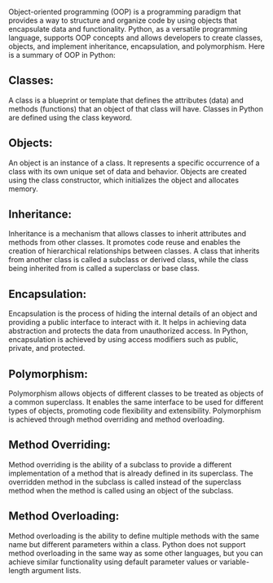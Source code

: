 Object-oriented programming (OOP) is a programming paradigm that provides a way to structure and organize code by using objects that encapsulate data and functionality. Python, as a versatile programming language, supports OOP concepts and allows developers to create classes, objects, and implement inheritance, encapsulation, and polymorphism. Here is a summary of OOP in Python:

## Classes: 
A class is a blueprint or template that defines the attributes (data) and methods (functions) that an object of that class will have. Classes in Python are defined using the class keyword.

## Objects: 
An object is an instance of a class. It represents a specific occurrence of a class with its own unique set of data and behavior. Objects are created using the class constructor, which initializes the object and allocates memory.

## Inheritance: 
Inheritance is a mechanism that allows classes to inherit attributes and methods from other classes. It promotes code reuse and enables the creation of hierarchical relationships between classes. A class that inherits from another class is called a subclass or derived class, while the class being inherited from is called a superclass or base class.

## Encapsulation: 
Encapsulation is the process of hiding the internal details of an object and providing a public interface to interact with it. It helps in achieving data abstraction and protects the data from unauthorized access. In Python, encapsulation is achieved by using access modifiers such as public, private, and protected.

## Polymorphism: 

Polymorphism allows objects of different classes to be treated as objects of a common superclass. It enables the same interface to be used for different types of objects, promoting code flexibility and extensibility. Polymorphism is achieved through method overriding and method overloading.

## Method Overriding: 
Method overriding is the ability of a subclass to provide a different implementation of a method that is already defined in its superclass. The overridden method in the subclass is called instead of the superclass method when the method is called using an object of the subclass.

## Method Overloading: 
Method overloading is the ability to define multiple methods with the same name but different parameters within a class. Python does not support method overloading in the same way as some other languages, but you can achieve similar functionality using default parameter values or variable-length argument lists.


